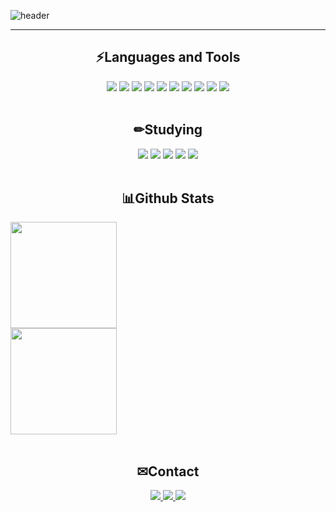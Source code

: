 ![header](https://capsule-render.vercel.app/api?type=waving&color=auto&height=250&section=header&text=welcome&fontSize=90&animation=fadeIn&fontAlignY=38&desc=Avella's%20GitHub%20Profile&descAlignY=51&descAlign=62)

---

<h2 align="center">⚡Languages and Tools</h3>
<div align="center">
  <img src="https://img.shields.io/badge/c-A8B9CC?style=for-the-badge&logo=C&logoColor=white">
  <img src="https://img.shields.io/badge/python-3776AB?style=for-the-badge&logo=Python&logoColor=white">
  <img src="https://img.shields.io/badge/html5-E34F26?style=for-the-badge&logo=HTML5&logoColor=white">
  <img src="https://img.shields.io/badge/css3-1572B6?style=for-the-badge&logo=CSS3&logoColor=white">
  <img src="https://img.shields.io/badge/javascript-F7DF1E?style=for-the-badge&logo=JavaScript&logoColor=black">
  <img src="https://img.shields.io/badge/typescript-3178C6?style=for-the-badge&logo=TypeScript&logoColor=black">
  <img src="https://img.shields.io/badge/c%23-239120?style=for-the-badge&logo=CSharp&logoColor=white">
  <img src="https://img.shields.io/badge/qt-41CD52?style=for-the-badge&logo=Qt&logoColor=white">
  <img src="https://img.shields.io/badge/tailwindcss-06B6D4?style=for-the-badge&logo=TailwindCSS&logoColor=white">
  <img src="https://img.shields.io/badge/vscode-007ACC?style=for-the-badge&logo=VisualStudioCode&logoColor=white">
</div><br>

<h2 align="center">✏Studying</h3>
<div align="center">
  <img src="https://img.shields.io/badge/react-61DAFB?style=for-the-badge&logo=React&logoColor=white">
  <img src="https://img.shields.io/badge/kotlin-7F52FF?style=for-the-badge&logo=Kotlin&logoColor=white">
  <img src="https://img.shields.io/badge/mongodb-47A248?style=for-the-badge&logo=MongoDB&logoColor=white">
  <img src="https://img.shields.io/badge/flask-000000?style=for-the-badge&logo=Flask&logoColor=white">
  <img src="https://img.shields.io/badge/c++-00599C?style=for-the-badge&logo=C%2B%2B&logoColor=white">
</div><br>

<h2 align="center">📊Github Stats</h2>
<div style="display: grid; " align="center">
  <img src="https://github-readme-stats.vercel.app/api/top-langs/?username=Av3lla&exclude_repo=lol-shooter&layout=compact&theme=dark" height="170px">
  <img src="https://github-readme-stats.vercel.app/api?username=Av3lla&show_icons=true&theme=dark" height="170px">
</div><br>

<h2 align="center">✉Contact</h2>
<div align="center">
  <a href = "https://instagram.com/aidjiwon1026/">
    <img src="https://img.shields.io/badge/instagram-E4405F?style=for-the-badge&logo=Instagram&logoColor=white">
  </a>
  <a href="https://github.com/Av3lla">
    <img src="https://img.shields.io/badge/github-181717?style=for-the-badge&logo=GitHub&logoColor=white">
  </a>
  <a href="https://discord.com/">
    <img src="https://img.shields.io/badge/discord-5865F2?style=for-the-badge&logo=Discord&logoColor=white" />
  </a>
</div>
